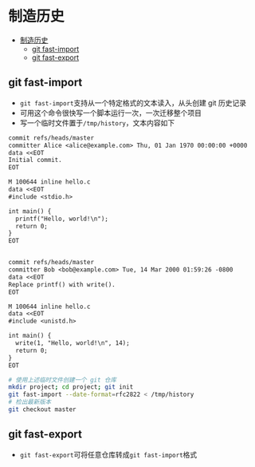 # 制造历史

- [制造历史](#%E5%88%B6%E9%80%A0%E5%8E%86%E5%8F%B2)
  - [git fast-import](#git-fast-import)
  - [git fast-export](#git-fast-export)

## git fast-import

- `git fast-import`支持从一个特定格式的文本读入，从头创建 git 历史记录
- 可用这个命令很快写一个脚本运行一次，一次迁移整个项目
- 写一个临时文件置于`/tmp/history`，文本内容如下

```txt
commit refs/heads/master
committer Alice <alice@example.com> Thu, 01 Jan 1970 00:00:00 +0000
data <<EOT
Initial commit.
EOT

M 100644 inline hello.c
data <<EOT
#include <stdio.h>

int main() {
  printf("Hello, world!\n");
  return 0;
}
EOT


commit refs/heads/master
committer Bob <bob@example.com> Tue, 14 Mar 2000 01:59:26 -0800
data <<EOT
Replace printf() with write().
EOT

M 100644 inline hello.c
data <<EOT
#include <unistd.h>

int main() {
  write(1, "Hello, world!\n", 14);
  return 0;
}
EOT
```

```sh
# 使用上述临时文件创建一个 git 仓库
mkdir project; cd project; git init
git fast-import --date-format=rfc2822 < /tmp/history
# 检出最新版本
git checkout master
```

## git fast-export

- `git fast-export`可将任意仓库转成`git fast-import`格式